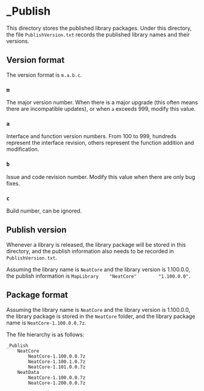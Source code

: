 # _Publish

This directory stores the published library packages. Under this directory, the file `PublishVersion.txt` records the published library names and their versions.

## Version format

The version format is `m.a.b.c`.

### `m`

The major version number. When there is a major upgrade (this often means there are incompatible updates), or when `a` exceeds 999, modify this value.

### `a`

Interface and function version numbers. From 100 to 999, hundreds represent the interface revision, others represent the function addition and modification.

### `b`

Issue and code revision number. Modify this value when there are only bug fixes.

### `c`

Build number, can be ignored.

## Publish version

Whenever a library is released, the library package will be stored in this directory, and the publish information also needs to be recorded in `PublishVersion.txt`.

Assuming the library name is `NeatCore` and the library version is 1.100.0.0, the publish information is `MapLibrary    "NeatCore"        "1.100.0.0".`

## Package format

Assuming the library name is `NeatCore` and the library version is 1.100.0.0, the library package is stored in the `NeatCore` folder, and the library package name is `NeatCore-1.100.0.0.7z`.

The file hierarchy is as follows:

```
_Publish
	NeatCore
		NeatCore-1.100.0.0.7z
		NeatCore-1.100.1.0.7z
		NeatCore-1.101.0.0.7z
	NeatData
		NeatCore-1.100.0.0.7z
		NeatCore-1.200.0.0.7z
```

